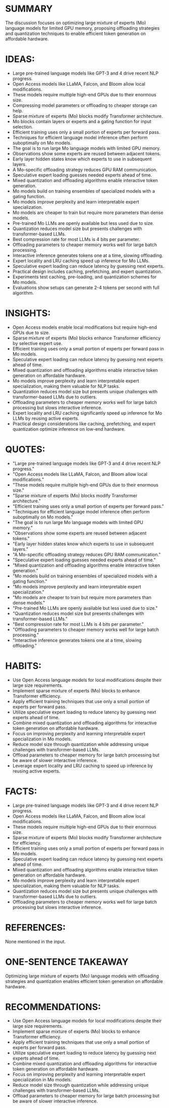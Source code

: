 # SUMMARY

The discussion focuses on optimizing large mixture of experts (Mo) language models for limited GPU memory, proposing offloading strategies and quantization techniques to enable efficient token generation on affordable hardware.

# IDEAS:

- Large pre-trained language models like GPT-3 and 4 drive recent NLP progress.
- Open Access models like LLaMA, Falcon, and Bloom allow local modifications.
- These models require multiple high-end GPUs due to their enormous size.
- Compressing model parameters or offloading to cheaper storage can help.
- Sparse mixture of experts (Mo) blocks modify Transformer architecture.
- Mo blocks contain layers or experts and a gating function for input selection.
- Efficient training uses only a small portion of experts per forward pass.
- Techniques for efficient language model inference often perform suboptimally on Mo models.
- The goal is to run large Mo language models with limited GPU memory.
- Observations show some experts are reused between adjacent tokens.
- Early layer hidden states know which experts to use in subsequent layers.
- A Mo-specific offloading strategy reduces GPU RAM communication.
- Speculative expert loading guesses needed experts ahead of time.
- Mixed quantization and offloading algorithms enable interactive token generation.
- Mo models build on training ensembles of specialized models with a gating function.
- Mo models improve perplexity and learn interpretable expert specialization.
- Mo models are cheaper to train but require more parameters than dense models.
- Pre-trained Mo LLMs are openly available but less used due to size.
- Quantization reduces model size but presents challenges with transformer-based LLMs.
- Best compression rate for most LLMs is 4 bits per parameter.
- Offloading parameters to cheaper memory works well for large batch processing.
- Interactive inference generates tokens one at a time, slowing offloading.
- Expert locality and LRU caching speed up inference for Mo LLMs.
- Speculative expert loading can reduce latency by guessing next experts.
- Practical design includes caching, prefetching, and expert quantization.
- Experiments test caching, pre-loading, and quantization schemes for Mo models.
- Evaluations show setups can generate 2-4 tokens per second with full algorithm.

# INSIGHTS:

- Open Access models enable local modifications but require high-end GPUs due to size.
- Sparse mixture of experts (Mo) blocks enhance Transformer efficiency by selective expert use.
- Efficient training uses only a small portion of experts per forward pass in Mo models.
- Speculative expert loading can reduce latency by guessing next experts ahead of time.
- Mixed quantization and offloading algorithms enable interactive token generation on affordable hardware.
- Mo models improve perplexity and learn interpretable expert specialization, making them valuable for NLP tasks.
- Quantization reduces model size but presents unique challenges with transformer-based LLMs due to outliers.
- Offloading parameters to cheaper memory works well for large batch processing but slows interactive inference.
- Expert locality and LRU caching significantly speed up inference for Mo LLMs by reusing active experts.
- Practical design considerations like caching, prefetching, and expert quantization optimize inference on low-end hardware.

# QUOTES:

- "Large pre-trained language models like GPT-3 and 4 drive recent NLP progress."
- "Open Access models like LLaMA, Falcon, and Bloom allow local modifications."
- "These models require multiple high-end GPUs due to their enormous size."
- "Sparse mixture of experts (Mo) blocks modify Transformer architecture."
- "Efficient training uses only a small portion of experts per forward pass."
- "Techniques for efficient language model inference often perform suboptimally on Mo models."
- "The goal is to run large Mo language models with limited GPU memory."
- "Observations show some experts are reused between adjacent tokens."
- "Early layer hidden states know which experts to use in subsequent layers."
- "A Mo-specific offloading strategy reduces GPU RAM communication."
- "Speculative expert loading guesses needed experts ahead of time."
- "Mixed quantization and offloading algorithms enable interactive token generation."
- "Mo models build on training ensembles of specialized models with a gating function."
- "Mo models improve perplexity and learn interpretable expert specialization."
- "Mo models are cheaper to train but require more parameters than dense models."
- "Pre-trained Mo LLMs are openly available but less used due to size."
- "Quantization reduces model size but presents challenges with transformer-based LLMs."
- "Best compression rate for most LLMs is 4 bits per parameter."
- "Offloading parameters to cheaper memory works well for large batch processing."
- "Interactive inference generates tokens one at a time, slowing offloading."

# HABITS:

- Use Open Access language models for local modifications despite their large size requirements.
- Implement sparse mixture of experts (Mo) blocks to enhance Transformer efficiency.
- Apply efficient training techniques that use only a small portion of experts per forward pass.
- Utilize speculative expert loading to reduce latency by guessing next experts ahead of time.
- Combine mixed quantization and offloading algorithms for interactive token generation on affordable hardware.
- Focus on improving perplexity and learning interpretable expert specialization in Mo models.
- Reduce model size through quantization while addressing unique challenges with transformer-based LLMs.
- Offload parameters to cheaper memory for large batch processing but be aware of slower interactive inference.
- Leverage expert locality and LRU caching to speed up inference by reusing active experts.

# FACTS:

- Large pre-trained language models like GPT-3 and 4 drive recent NLP progress.
- Open Access models like LLaMA, Falcon, and Bloom allow local modifications.
- These models require multiple high-end GPUs due to their enormous size.
- Sparse mixture of experts (Mo) blocks modify Transformer architecture for efficiency.
- Efficient training uses only a small portion of experts per forward pass in Mo models.
- Speculative expert loading can reduce latency by guessing next experts ahead of time.
- Mixed quantization and offloading algorithms enable interactive token generation on affordable hardware.
- Mo models improve perplexity and learn interpretable expert specialization, making them valuable for NLP tasks.
- Quantization reduces model size but presents unique challenges with transformer-based LLMs due to outliers.
- Offloading parameters to cheaper memory works well for large batch processing but slows interactive inference.

# REFERENCES:

None mentioned in the input.

# ONE-SENTENCE TAKEAWAY

Optimizing large mixture of experts (Mo) language models with offloading strategies and quantization enables efficient token generation on affordable hardware.

# RECOMMENDATIONS:

- Use Open Access language models for local modifications despite their large size requirements.
- Implement sparse mixture of experts (Mo) blocks to enhance Transformer efficiency.
- Apply efficient training techniques that use only a small portion of experts per forward pass.
- Utilize speculative expert loading to reduce latency by guessing next experts ahead of time.
- Combine mixed quantization and offloading algorithms for interactive token generation on affordable hardware.
- Focus on improving perplexity and learning interpretable expert specialization in Mo models.
- Reduce model size through quantization while addressing unique challenges with transformer-based LLMs.
- Offload parameters to cheaper memory for large batch processing but be aware of slower interactive inference.